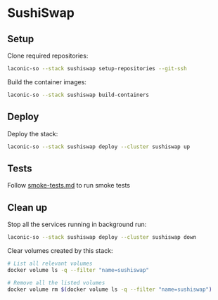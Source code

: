 # SushiSwap

## Setup

Clone required repositories:

```bash
laconic-so --stack sushiswap setup-repositories --git-ssh
```

Build the container images:

```bash
laconic-so --stack sushiswap build-containers
```

## Deploy

Deploy the stack:

```bash
laconic-so --stack sushiswap deploy --cluster sushiswap up
```

## Tests

Follow [smoke-tests.md](./smoke-tests.md) to run smoke tests

## Clean up

Stop all the services running in background run:

```bash
laconic-so --stack sushiswap deploy --cluster sushiswap down
```

Clear volumes created by this stack:

```bash
# List all relevant volumes
docker volume ls -q --filter "name=sushiswap"

# Remove all the listed volumes
docker volume rm $(docker volume ls -q --filter "name=sushiswap")
```

